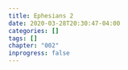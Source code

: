 ```yaml
---
title: Ephesians 2
date: 2020-03-28T20:30:47-04:00
categories: []
tags: []
chapter: "002"
inprogress: false
---
```


